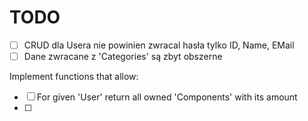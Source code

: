 ﻿# TODO
- [ ] CRUD dla Usera nie powinien zwracal hasła tylko ID, Name, EMail
- [ ] Dane zwracane z 'Categories' są zbyt obszerne

Implement functions that allow:
- [ ] For given 'User' return all owned 'Components' with its amount
- [ ] 